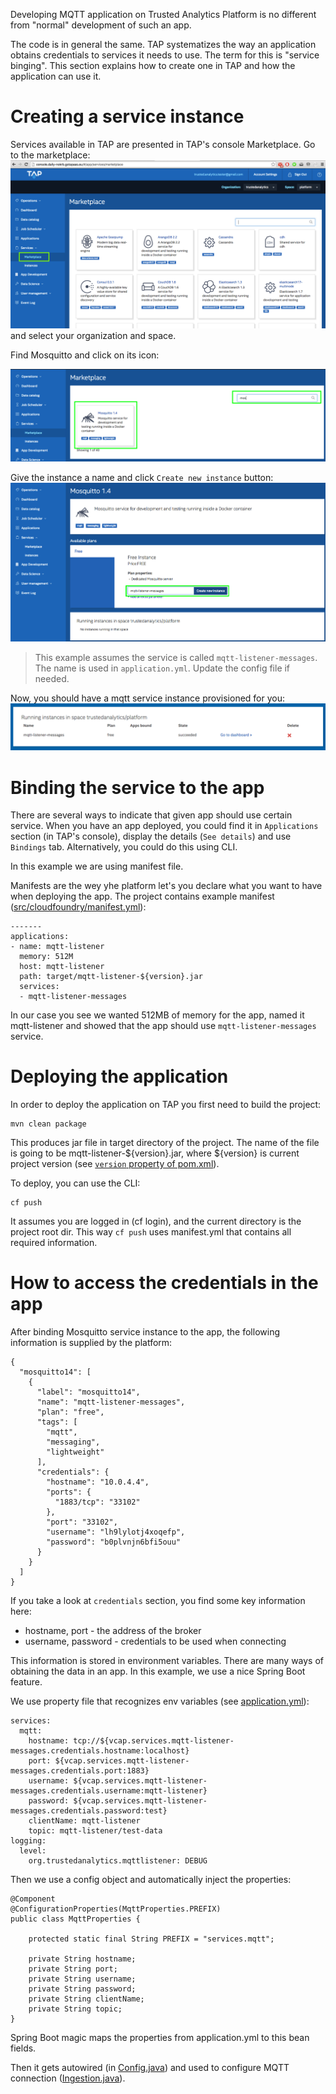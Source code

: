 Developing MQTT application on Trusted Analytics Platform is no different from "normal" development of such an app.
 
The code is in general the same. TAP systematizes the way an application obtains credentials to services it needs to use.
The term for this is "service binging". This section explains how to create one in TAP and how the application can use it.

# Creating a service instance
Services available in TAP are presented in TAP's console Marketplace.
Go to the marketplace:
![The marketplace](images/tap-marketplace.png)
and select your organization and space.


Find Mosquitto and click on its icon:

![Mosquitto in marketplace](images/tap-mosquitto-marketplace.png)

Give the instance a name and click `Create new instance` button:
![Mosquitto in marketplace](images/tap-mosquitto-create.png)


> This example assumes the service is called `mqtt-listener-messages`. The name is used in `application.yml`. Update the config file if needed.

Now, you should have a mqtt service instance provisioned for you:
![Mosquitto in marketplace](images/tap-mosquitto-created.png)
 
# Binding the service to the app
There are several ways to indicate that given app should use certain service. 
When you have an app deployed, you could find it in `Applications` section (in TAP's console), display the details (`See details`) and use `Bindings` tab. Alternatively, you could do this using CLI. 

In this example we are using manifest file.


Manifests are the wey yhe platform let's you declare what you want to have when deploying the app. The project contains example manifest ([src/cloudfoundry/manifest.yml](../src/cloudfoundry/manifest.yml)):

 

```
-------
applications:
- name: mqtt-listener
  memory: 512M
  host: mqtt-listener
  path: target/mqtt-listener-${version}.jar
  services:
  - mqtt-listener-messages
``` 

In our case you see we wanted 512MB of memory for the app, named it mqtt-listener and showed that the app should use `mqtt-listener-messages` service.

# Deploying the application
In order to deploy the application on TAP you first need to build the project:

    mvn clean package
    
This produces jar file in target directory of the project. The name of the file is going to be mqtt-listener-${version}.jar, where ${version} is current project version (see [`version` property of pom.xml](../pom.xml)).

To deploy, you can use the CLI:

    cf push
    
It assumes you are logged in (cf login), and the current directory is the project root dir. This way `cf push` uses manifest.yml that contains all required information.


# How to access the credentials in the app
After binding Mosquitto service instance to the app, the following information is supplied by the platform:
```
{
  "mosquitto14": [
    {
      "label": "mosquitto14",
      "name": "mqtt-listener-messages",
      "plan": "free",
      "tags": [
        "mqtt",
        "messaging",
        "lightweight"
      ],
      "credentials": {
        "hostname": "10.0.4.4",
        "ports": {
          "1883/tcp": "33102"
        },
        "port": "33102",
        "username": "lh9lylotj4xoqefp",
        "password": "b0plvnjn6bfi5ouu"
      }
    }
  ]
}
```

If you take a look at `credentials` section, you find some key information here:

* hostname, port - the address of the broker
* username, password - credentials to be used when connecting


This information is stored in environment variables. There are many ways of obtaining the data in an app. 
In this example, we use a nice Spring Boot feature. 

We use property file that recognizes env variables (see [application.yml](../src/application.yml)): 

```
services:
  mqtt:
    hostname: tcp://${vcap.services.mqtt-listener-messages.credentials.hostname:localhost}
    port: ${vcap.services.mqtt-listener-messages.credentials.port:1883}
    username: ${vcap.services.mqtt-listener-messages.credentials.username:mqtt-listener}
    password: ${vcap.services.mqtt-listener-messages.credentials.password:test}
    clientName: mqtt-listener
    topic: mqtt-listener/test-data
logging:
  level:
    org.trustedanalytics.mqttlistener: DEBUG
```

Then we use a config object and automatically inject the properties:

```
@Component
@ConfigurationProperties(MqttProperties.PREFIX)
public class MqttProperties {

    protected static final String PREFIX = "services.mqtt";

    private String hostname;
    private String port;
    private String username;
    private String password;
    private String clientName;
    private String topic;
}
```

Spring Boot magic maps the properties from application.yml to this bean fields.

Then it gets autowired (in [Config.java](../src/main/java/org/trustedanalytics/mqttlistener/Config.java)) and used to configure MQTT connection ([Ingestion.java](../src/main/java/org/trustedanalytics/mqttlistener/ingestion/Ingestion.java)).  